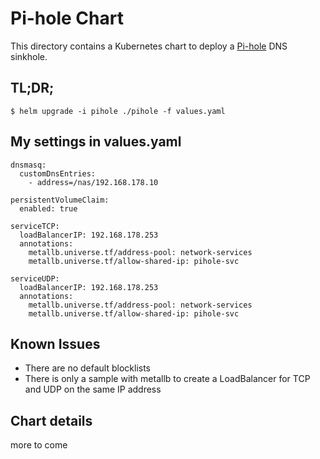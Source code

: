 # Pi-hole Chart

This directory contains a Kubernetes chart to deploy a
[Pi-hole](https://github.com/itamaro/gcp-go-night-king) DNS sinkhole.

## TL;DR;

```console
$ helm upgrade -i pihole ./pihole -f values.yaml
```

## My settings in values.yaml

```console
dnsmasq:
  customDnsEntries:
    - address=/nas/192.168.178.10

persistentVolumeClaim:
  enabled: true

serviceTCP:
  loadBalancerIP: 192.168.178.253
  annotations:
    metallb.universe.tf/address-pool: network-services
    metallb.universe.tf/allow-shared-ip: pihole-svc

serviceUDP:
  loadBalancerIP: 192.168.178.253
  annotations:
    metallb.universe.tf/address-pool: network-services
    metallb.universe.tf/allow-shared-ip: pihole-svc

```

## Known Issues

* There are no default blocklists
* There is only a sample with metallb to create a LoadBalancer for TCP and UDP on the same IP address

## Chart details

more to come
